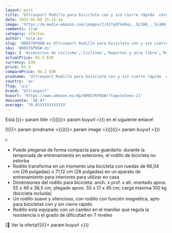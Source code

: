```yaml
---
layout: post
title: 'Ultrasport Rodillo para bicicleta con y sin cierre rápido  carga máxima 100 kg; el rodillo de bicicleta permite entrenar con la bicicleta en casa'
date: 2022-05-09 15:15:14
image: 'https://m.media-amazon.com/images/I/41YyDfk4OuL._SL500_._SL400_.jpg'
comments: true
category: ofertas
author: 'tole.es'
slug: 'B00576POGW-es Ultrasport Rodillo para bicicleta con y sin cierre rápido...'
sku: 'B00576POGW-es'
tags: [ 'Accesorios de ciclismo','Ciclismo','Deportes y aire libre','Rodillos para bicicletas','Ropa y equipo para deportes','bicicleta','ultrasport','🇪🇸', ]
actualPrice: 65.5 EUR
currency: EUR
price: 65.5
comparePrice: 94.2 EUR
prodname: 'Ultrasport Rodillo para bicicleta con y sin cierre rápido  carga máxima 100 kg; el rodillo de bicicleta permite entrenar con la bicicleta en casa'
country: 'es'
flag: '🇪🇸'
brand: 'Ultrasport'
buyurl: 'https://www.amazon.es/dp/B00576POGW/?tag=tolees-21'
descuento: '30.47'
average: '70.0533333333333'
---
```


Está [{{< param title >}}]({{< param buyurl >}}) en el siguiente enlace!

[![{{< param prodname >}}]({{< param image >}})]({{< param buyurl >}})

ℹ️:

- Puede plegarse de forma compacta para guardarlo: durante la temporada de entrenamiento en exteriores, el rodillo de bicicleta no estorba
- Rodillo transforma en un momento una bicicleta con ruedas de 66,04 cm (26 pulgadas) o 71,12 cm (28 pulgadas) en un aparato de entrenamiento para interiores para utilizar en casa
- Dimensiones del rodillo para bicicleta: anch. x prof. x alt. montado aprox. 55 x 46 x 38,5 cm, plegado aprox. 55 x 17 x 45 cm; carga máxima 100 kg (bicicleta incluida)
- Un rodillo suave y silencioso, con rodillo con función magnética, apto para bicicletas con y sin cierre rápido
- Rodillo está equipado con un cambio en el manillar que regula la resistencia o el grado de dificultad en 7 niveles

[🛒 Ver la oferta!!]({{< param buyurl >}})
